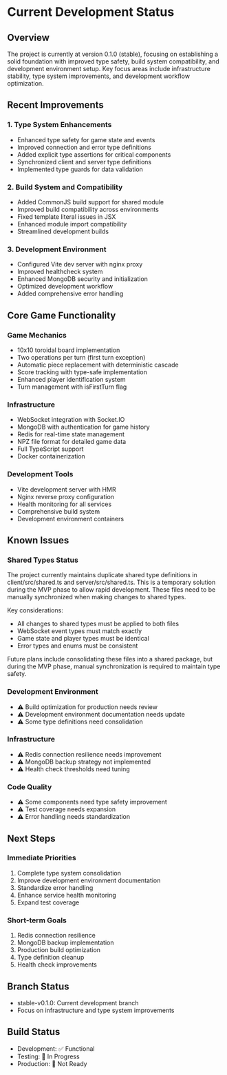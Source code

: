 # Current Development Status

## Overview
The project is currently at version 0.1.0 (stable), focusing on establishing a solid foundation with improved type safety, build system compatibility, and development environment setup. Key focus areas include infrastructure stability, type system improvements, and development workflow optimization.

## Recent Improvements

### 1. Type System Enhancements
- Enhanced type safety for game state and events
- Improved connection and error type definitions
- Added explicit type assertions for critical components
- Synchronized client and server type definitions
- Implemented type guards for data validation

### 2. Build System and Compatibility
- Added CommonJS build support for shared module
- Improved build compatibility across environments
- Fixed template literal issues in JSX
- Enhanced module import compatibility
- Streamlined development builds

### 3. Development Environment
- Configured Vite dev server with nginx proxy
- Improved healthcheck system
- Enhanced MongoDB security and initialization
- Optimized development workflow
- Added comprehensive error handling

## Core Game Functionality

### Game Mechanics
- 10x10 toroidal board implementation
- Two operations per turn (first turn exception)
- Automatic piece replacement with deterministic cascade
- Score tracking with type-safe implementation
- Enhanced player identification system
- Turn management with isFirstTurn flag

### Infrastructure
- WebSocket integration with Socket.IO
- MongoDB with authentication for game history
- Redis for real-time state management
- NPZ file format for detailed game data
- Full TypeScript support
- Docker containerization

### Development Tools
- Vite development server with HMR
- Nginx reverse proxy configuration
- Health monitoring for all services
- Comprehensive build system
- Development environment containers

## Known Issues

### Shared Types Status

The project currently maintains duplicate shared type definitions in client/src/shared.ts and server/src/shared.ts. This is a temporary solution during the MVP phase to allow rapid development. These files need to be manually synchronized when making changes to shared types.

Key considerations:
- All changes to shared types must be applied to both files
- WebSocket event types must match exactly
- Game state and player types must be identical
- Error types and enums must be consistent

Future plans include consolidating these files into a shared package, but during the MVP phase, manual synchronization is required to maintain type safety.

### Development Environment
- ⚠️ Build optimization for production needs review
- ⚠️ Development environment documentation needs update
- ⚠️ Some type definitions need consolidation

### Infrastructure
- ⚠️ Redis connection resilience needs improvement
- ⚠️ MongoDB backup strategy not implemented
- ⚠️ Health check thresholds need tuning

### Code Quality
- ⚠️ Some components need type safety improvement
- ⚠️ Test coverage needs expansion
- ⚠️ Error handling needs standardization

## Next Steps

### Immediate Priorities
1. Complete type system consolidation
2. Improve development environment documentation
3. Standardize error handling
4. Enhance service health monitoring
5. Expand test coverage

### Short-term Goals
1. Redis connection resilience
2. MongoDB backup implementation
3. Production build optimization
4. Type definition cleanup
5. Health check improvements

## Branch Status
- stable-v0.1.0: Current development branch
- Focus on infrastructure and type system improvements

## Build Status
- Development: ✅ Functional
- Testing: 🔄 In Progress
- Production: 🚧 Not Ready